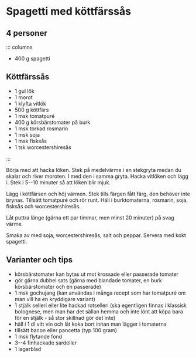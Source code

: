# Spagetti med köttfärssås

## 4 personer

::: columns
- 400 g spagetti

## Köttfärssås
- 1 gul lök
- 1 morot
- 1 klyfta vitlök
- 500 g köttfärs
- 1 msk tomatpuré
- 400 g körsbärstomater på burk
- 1 msk torkad rosmarin
- 1 msk soja
- 1 msk fisksås
- 1 tsk worcestershiresås

:::

Börja med att hacka löken. Stek på medelvärme i en stekgryta medan du skalar och river
moroten. I med den i samma gryta. Hacka vitlöken och lägg i. Stek i 5--10 minuter så att
löken blir mjuk.

Lägg i köttfärsen och höj värmen. Stek tills färgen fått färg, den behöver inte brynas.
Tillsätt tomatpuré och rör runt. Häll i burktomaterna, rosmarin, soja, fisksås och
worcestershiresås.

Låt puttra länge (gärna ett par timmar, men minst 20 minuter) på svag värme.

Smaka av med soja, worcestershiresås, salt och peppar. Servera med kokt spagetti.

## Varianter och tips

- körsbärstomater kan bytas ut mot krossade eller passerade tomater
- gör gärna dubbel sats (gärna med blandade tomater, en burk körsbärstomater och en passerade)
- 1 msk gochujang (kan användas i många recept som har tomatpuré om man vill ha en
  kryddigare variant)
- 1 stjälk selleri eller lite hackad rotselleri (ska egentligen finnas i klassisk
  bolognese, men man har det sällan hemma och inte lönt att köpa bara för en stjälk - så
  stor skillnad gör det inte)
- häll i 1 dl vitt vin och låt koka bort innan man lägger i tomaterna
- tillsätt bacon eller pancetta (typ 100 gram)
- 1 msk flytande fond
- 3--4 finhackade sardeller
- 1 lagerblad
